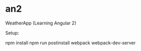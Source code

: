 # an2
WeatherApp (Learning Angular 2)

Setup:

npm install
npm run postinstall
webpack
webpack-dev-server
